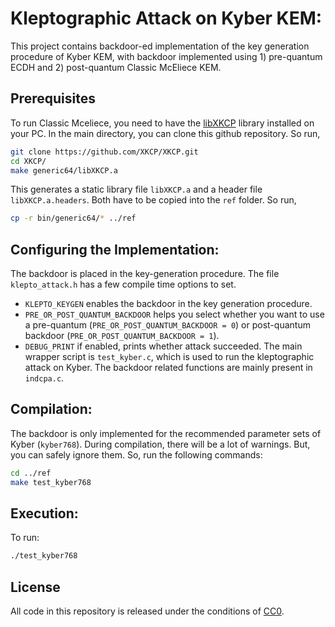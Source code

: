 # Kleptographic Attack on Kyber KEM:

This project contains backdoor-ed implementation of the key generation procedure of Kyber KEM, with backdoor implemented using 1) pre-quantum ECDH and 2) post-quantum Classic McEliece KEM.

## Prerequisites

To run Classic Mceliece, you need to have the [libXKCP](https://github.com/XKCP/XKCP) library installed on your PC. In the main directory, you can clone this github repository. So run,
```sh
git clone https://github.com/XKCP/XKCP.git
cd XKCP/
make generic64/libXKCP.a
```
This generates a static library file `libXKCP.a` and a header file `libXKCP.a.headers`. Both have to be copied into the `ref` folder. So run,
```sh
cp -r bin/generic64/* ../ref
```

## Configuring the Implementation:

The backdoor is placed in the key-generation procedure. The file `klepto_attack.h` has a few compile time options to set.

* `KLEPTO_KEYGEN` enables the backdoor in the key generation procedure.
* `PRE_OR_POST_QUANTUM_BACKDOOR` helps you select whether you want to use a pre-quantum (`PRE_OR_POST_QUANTUM_BACKDOOR = 0`) or post-quantum backdoor (`PRE_OR_POST_QUANTUM_BACKDOOR = 1`).
* `DEBUG_PRINT` if enabled, prints whether attack succeeded.
The main wrapper script is `test_kyber.c`, which is used to run the kleptographic attack on Kyber. The backdoor related functions are mainly present in `indcpa.c`.

## Compilation:

The backdoor is only implemented for the recommended parameter sets of Kyber (`kyber768`). During compilation, there will be a lot of warnings. But, you can safely ignore them. So, run the following commands:
```sh
cd ../ref
make test_kyber768
```

## Execution:

To run:
```sh
./test_kyber768
```

## License
All code in this repository is released under the conditions of [CC0](http://creativecommons.org/publicdomain/zero/1.0/).
